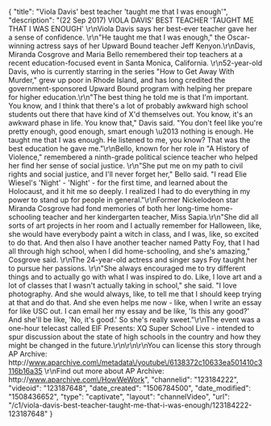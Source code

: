 {
    "title": "Viola Davis' best teacher 'taught me that I was enough'",
    "description": "(22 Sep 2017) VIOLA DAVIS' BEST TEACHER 'TAUGHT ME THAT I WAS ENOUGH' \r\nViola Davis says her best-ever teacher gave her a sense of confidence. \r\n\"He taught me that I was enough,\" the Oscar-winning actress says of her Upward Bound teacher Jeff Kenyon.\r\nDavis, Miranda Cosgrove and Maria Bello remembered their top teachers at a recent education-focused event in Santa Monica, California. \r\n52-year-old Davis, who is currently starring in the series \"How to Get Away With Murder,\" grew up poor in Rhode Island, and has long credited the government-sponsored Upward Bound program with helping her prepare for higher education.\r\n\"The best thing he told me is that I'm important.  You know, and I think that there's a lot of probably awkward high school students out there that have kind of X'd themselves out.  You know, it's an awkward phase in life.  You know that,\" Davis said.  \"You don't feel like you're pretty enough, good enough, smart enough \u2013 nothing is enough.  He taught me that I was enough.  He listened to me, you know?  That was the best education he gave me.\"\r\nBello, known for her role in \"A History of Violence,\" remembered a ninth-grade political science teacher who helped her find her sense of social justice. \r\n\"She put me on my path to civil rights and social justice, and I'll never forget her,\" Bello said.  \"I read Elie Wiesel's 'Night' - 'Night' - for the first time, and learned about the Holocaust, and it hit me so deeply.  I realized I had to do everything in my power to stand up for people in general.\"\r\nFormer Nickelodeon star Miranda Cosgrove had fond memories of both her long-time home-schooling teacher and her kindergarten teacher, Miss Sapia.\r\n\"She did all sorts of art projects in her room and I actually remember for Halloween, like, she would have everybody paint a witch in class, and I was, like, so excited to do that.  And then also I have another teacher named Patty Foy, that I had all through high school, when I did home-schooling, and she's amazing,\" Cosgrove said. \r\nThe 24-year-old actress and singer says Foy taught her to pursue her passions. \r\n\"She always encouraged me to try different things and to actually go with what I was inspired to do.  Like, I love art and a lot of classes that I wasn't actually taking in school,\" she said.  \"I love photography.  And she would always, like, to tell me that I should keep trying at that and do that.  And she even helps me now - like, when I write an essay for like USC out.  I can email her my essay and be like, 'Is this any good?' And she'll be like, 'No, it's good.'  So she's really sweet.\"\r\nThe event was a one-hour telecast called EIF Presents: XQ Super School Live - intended to spur discussion about the state of high schools in the country and how they might be changed in the future.\r\n\r\n\r\nYou can license this story through AP Archive: http:\/\/www.aparchive.com\/metadata\/youtube\/6138372c10633ea501410c3116b16a35 \r\nFind out more about AP Archive: http:\/\/www.aparchive.com\/HowWeWork",
    "channelid": "123184222",
    "videoid": "123187648",
    "date_created": "1506784500",
    "date_modified": "1508436652",
    "type": "captivate",
    "layout": "channelVideo",
    "url": "\/c1\/viola-davis-best-teacher-taught-me-that-i-was-enough\/123184222-123187648"
}